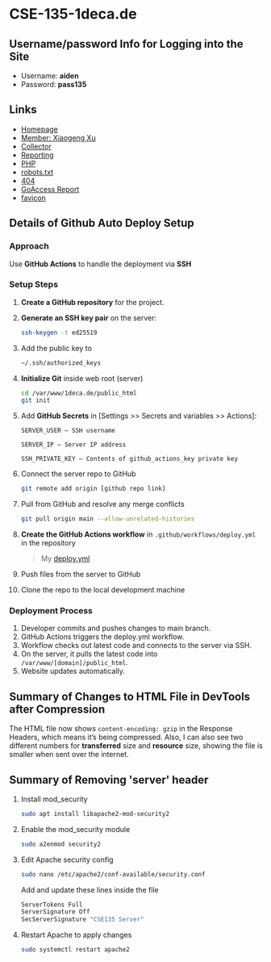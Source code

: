 # CSE-135-1deca.de

## Username/password Info for Logging into the Site
- Username: **aiden**
- Password: **pass135**

## Links
- [Homepage](https://1deca.de)
- [Member: Xiaogeng Xu](https://1deca.de/members/xiaogengxu.html)
- [Collector](https://collector.1deca.de)
- [Reporting](https://reporting.1deca.de)
- [PHP](https://1deca.de/hello.php)
- [robots.txt](https://www.1deca.de/robots.txt)
- [404](https://www.1deca.de/404)
- [GoAccess Report](https://1deca.de/report.html)
- [favicon](https://www.1deca.de/images/favicon.ico)

## Details of Github Auto Deploy Setup
### Approach
Use **GitHub Actions** to handle the deployment via **SSH**
### Setup Steps
1. **Create a GitHub repository** for the project.

2. **Generate an SSH key pair** on the server:
   ```bash
   ssh-keygen -t ed25519
    ```
3. Add the public key to
    ```bash
    ~/.ssh/authorized_keys
    ```
4. **Initialize Git** inside web root (server)
    ```bash
    cd /var/www/1deca.de/public_html
    git init
    ```
5. Add **GitHub Secrets** in
    [Settings >> Secrets and variables >> Actions]:
    ```
    SERVER_USER — SSH username

    SERVER_IP — Server IP address

    SSH_PRIVATE_KEY — Contents of github_actions_key private key
    ```
6. Connect the server repo to GitHub
    ```bash
    git remote add origin [github repo link]
    ```
7. Pull from GitHub and resolve any merge conflicts
    ```bash
    git pull origin main --allow-unrelated-histories
    ```
8. **Create the GitHub Actions workflow** in ```.github/workflows/deploy.yml``` in the repository
    > My [deploy.yml](./\.github/workflows/deploy.yml)   

9. Push files from the server to GitHub
10. Clone the repo to the local development machine

### Deployment Process
1. Developer commits and pushes changes to main branch.
2. GitHub Actions triggers the deploy.yml workflow.
3. Workflow checks out latest code and connects to the server via SSH.
4. On the server, it pulls the latest code into ```/var/www/[domain]/public_html```.
5. Website updates automatically.

## Summary of Changes to HTML File in DevTools after Compression
The HTML file now shows `content-encoding: gzip` in the Response Headers, which means it’s being compressed. Also, I can also see two different numbers for **transferred** size and **resource** size, showing the file is smaller when sent over the internet.
## Summary of Removing 'server' header
1. Install mod_security
    ```bash
    sudo apt install libapache2-mod-security2
    ```
2. Enable the mod_security module
    ```bash
    sudo a2enmod security2
    ```
3. Edit Apache security config
    ```bash
    sudo nano /etc/apache2/conf-available/security.conf
    ```
    Add and update these lines inside the file
    ```bash
    ServerTokens Full
    ServerSignature Off
    SecServerSignature "CSE135 Server"
    ```
4. Restart Apache to apply changes
    ```bash
    sudo systemctl restart apache2
    ```